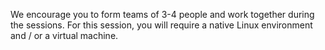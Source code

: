 We encourage you to form teams of 3-4 people and work together during the sessions.
For this session, you will require a native Linux environment and / or a virtual machine.
